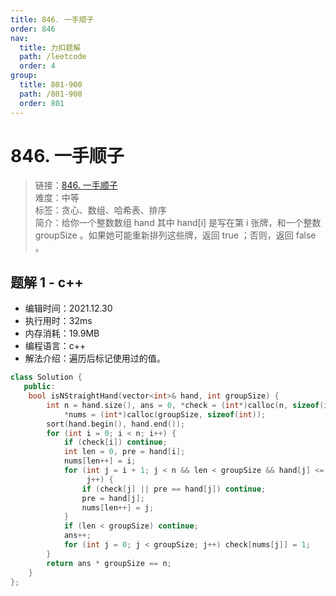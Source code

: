 ```yaml
---
title: 846. 一手顺子
order: 846
nav:
  title: 力扣题解
  path: /leetcode
  order: 4
group:
  title: 801-900
  path: /801-900
  order: 801
---
```


# 846. 一手顺子

> 链接：[846. 一手顺子](https://leetcode-cn.com/problems/hand-of-straights/)  
> 难度：中等  
> 标签：贪心、数组、哈希表、排序  
> 简介：给你一个整数数组 hand 其中 hand[i] 是写在第 i 张牌，和一个整数 groupSize 。如果她可能重新排列这些牌，返回 true ；否则，返回 false 。

## 题解 1 - c++

- 编辑时间：2021.12.30
- 执行用时：32ms
- 内存消耗：19.9MB
- 编程语言：c++
- 解法介绍：遍历后标记使用过的值。

```c++
class Solution {
   public:
    bool isNStraightHand(vector<int>& hand, int groupSize) {
        int n = hand.size(), ans = 0, *check = (int*)calloc(n, sizeof(int)),
            *nums = (int*)calloc(groupSize, sizeof(int));
        sort(hand.begin(), hand.end());
        for (int i = 0; i < n; i++) {
            if (check[i]) continue;
            int len = 0, pre = hand[i];
            nums[len++] = i;
            for (int j = i + 1; j < n && len < groupSize && hand[j] <= pre + 1;
                 j++) {
                if (check[j] || pre == hand[j]) continue;
                pre = hand[j];
                nums[len++] = j;
            }
            if (len < groupSize) continue;
            ans++;
            for (int j = 0; j < groupSize; j++) check[nums[j]] = 1;
        }
        return ans * groupSize == n;
    }
};
```
